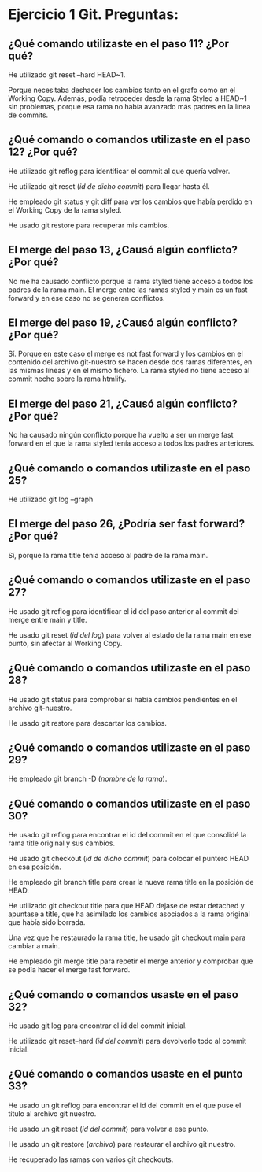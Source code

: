 # Ejercicio 1 Git. Preguntas:
## ¿Qué comando utilizaste en el paso 11? ¿Por qué?
He utilizado git reset –hard HEAD~1.

Porque necesitaba deshacer los cambios tanto en el grafo como en el Working Copy. Además, podía retroceder desde la rama Styled a HEAD~1 sin problemas, porque esa rama no había avanzado más padres en la línea de commits.

## ¿Qué comando o comandos utilizaste en el paso 12? ¿Por qué?
He utilizado git reflog para identificar el commit al que quería volver.

He utilizado git reset (*id de dicho commit*) para llegar hasta él.

He empleado git status y git diff para ver los cambios que había perdido en el Working Copy de la rama styled.

He usado git restore para recuperar mis cambios.

## El merge del paso 13, ¿Causó algún conflicto? ¿Por qué?
No me ha causado conflicto porque la rama styled tiene acceso a todos los padres de la rama main. El merge entre las ramas styled y main es un fast forward y en ese caso no se generan conflictos.

## El merge del paso 19, ¿Causó algún conflicto? ¿Por qué?
Sí. Porque en este caso el merge es not fast forward y los cambios en el contenido del archivo git-nuestro se hacen desde dos ramas diferentes, en las mismas líneas y en el mismo fichero. La rama styled no tiene acceso al commit hecho sobre la rama htmlify.

## El merge del paso 21, ¿Causó algún conflicto? ¿Por qué?
No ha causado ningún conflicto porque ha vuelto a ser un merge fast forward en el que la rama styled tenía acceso a todos los padres anteriores.

## ¿Qué comando o comandos utilizaste en el paso 25?
He utilizado git log –graph

## El merge del paso 26, ¿Podría ser fast forward? ¿Por qué?
Sí, porque la rama title tenía acceso al padre de la rama main.

## ¿Qué comando o comandos utilizaste en el paso 27?
He usado git reflog para identificar el id del paso anterior al commit del merge entre main y title.

He usado git reset (*id del log*) para volver al estado de la rama main en ese punto, sin afectar al Working Copy.

## ¿Qué comando o comandos utilizaste en el paso 28?
He usado git status para comprobar si había cambios pendientes en el archivo git-nuestro.

He usado git restore para descartar los cambios.

## ¿Qué comando o comandos utilizaste en el paso 29?
He empleado git branch -D (*nombre de la rama*).

## ¿Qué comando o comandos utilizaste en el paso 30?
He usado git reflog para encontrar el id del commit en el que consolidé la rama title original y sus cambios.

He usado git checkout (*id de dicho commit*) para colocar el puntero HEAD en esa posición.

He empleado git branch title para crear la nueva rama title en la posición de HEAD.

He utilizado git checkout title para que HEAD dejase de estar detached y apuntase a title, que ha asimilado los cambios asociados a la rama original que había sido borrada.

Una vez que he restaurado la rama title, he usado git checkout main para cambiar a main.

He empleado git merge title para repetir el merge anterior y comprobar que se podía hacer el merge fast forward.

## ¿Qué comando o comandos usaste en el paso 32?
He usado git log para encontrar el id del commit inicial.

He utilizado git reset–hard (*id del commit*) para devolverlo todo al commit inicial.

## ¿Qué comando o comandos usaste en el punto 33?
He usado un git reflog para encontrar el id del commit en el que puse el título al archivo git nuestro.

He usado un git reset (*id del commit*) para volver a ese punto.

He usado un git restore (*archivo*) para restaurar el archivo git nuestro.

He recuperado las ramas con varios git checkouts.
